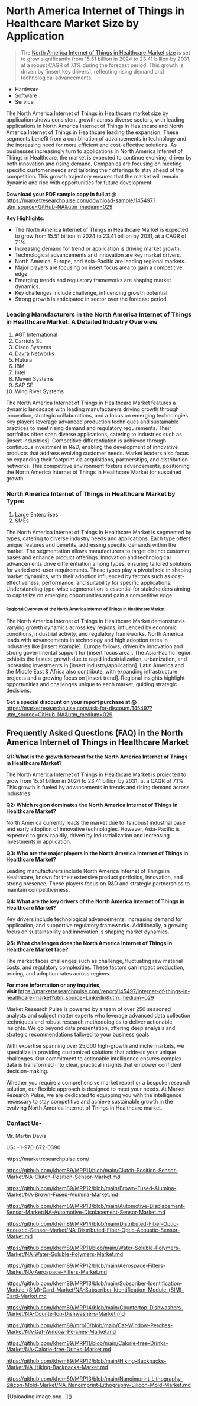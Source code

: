 <h1>North America Internet of Things in Healthcare Market&nbsp;Size by Application</h1><blockquote><p>The <a href="https://marketresearchpulse.com/download-sample/145497?utm_source=GitHub-NA&amp;utm_medium=029">North America Internet of Things in Healthcare Market size</a> is set to grow significantly from 15.51 billion in 2024 to 23.41 billion by 2031, at a robust CAGR of 7.1% during the forecast period. This growth is driven by [insert key drivers], reflecting rising demand and technological advancements.</p></blockquote><ul><li>Hardware<li> Software<li> Service</li></ul><p>The North America Internet of Things in Healthcare market size by application shows consistent growth across diverse sectors, with leading applications in North America Internet of Things in Healthcare and North America Internet of Things in Healthcare leading the expansion. These segments benefit from a combination of advancements in technology and the increasing need for more efficient and cost-effective solutions. As businesses increasingly turn to applications in North America Internet of Things in Healthcare, the market is expected to continue evolving, driven by both innovation and rising demand. Companies are focusing on meeting specific customer needs and tailoring their offerings to stay ahead of the competition. This growth trajectory ensures that the market will remain dynamic and ripe with opportunities for future development.</p><p><strong>Download your PDF sample copy in full at @ </strong><a href="https://marketresearchpulse.com/download-sample/145497?utm_source=GitHub-NA&amp;utm_medium=029">https://marketresearchpulse.com/download-sample/145497?utm_source=GitHub-NA&amp;utm_medium=029</a></p><p><strong>Key Highlights: </strong></p><ul><li>The North America Internet of Things in Healthcare Market is expected to grow from 15.51 billion in 2024 to 23.41 billion by 2031, at a CAGR of 7.1%.</li><li>Increasing demand for trend or application is driving market growth.</li><li>Technological advancements and innovation are key market drivers.</li><li>North America, Europe, and Asia-Pacific are leading regional markets.</li><li>Major players are focusing on insert focus area to gain a competitive edge.</li><li>Emerging trends and regulatory frameworks are shaping market dynamics.</li><li>Key challenges include challenge, influencing growth potential.</li><li>Strong growth is anticipated in sector over the forecast period.</li></ul><h3>Leading Manufacturers in the North America Internet of Things in Healthcare Market: A Detailed Industry Overview</h3><ol><li>AGT International</li><li>Carriots SL</li><li>Cisco Systems</li><li>Davra Networks</li><li>Flutura</li><li>IBM</li><li>Intel</li><li>Maven Systems</li><li>SAP SE</li><li>Wind River Systems</li></ol><div class="flex max-w-full flex-col flex-grow"><div class="min-h-8 text-message flex w-full flex-col items-end gap-2 whitespace-normal break-words [.text-message+&amp;]:mt-5" dir="auto" data-message-author-role="assistant" data-message-id="fd8432e4-4910-450d-b182-61b7bfb0a01f" data-message-model-slug="gpt-4o"><div class="flex w-full flex-col gap-1 empty:hidden first:pt-[3px]"><div class="markdown prose w-full break-words dark:prose-invert light"><p>The North America Internet of Things in Healthcare Market features a dynamic landscape with leading manufacturers driving growth through innovation, strategic collaborations, and a focus on emerging technologies. Key players leverage advanced production techniques and sustainable practices to meet rising demand and regulatory requirements. Their portfolios often span diverse applications, catering to industries such as [insert industries]. Competitive differentiation is achieved through continuous investment in R&amp;D, enabling the development of innovative products that address evolving customer needs. Market leaders also focus on expanding their footprint via acquisitions, partnerships, and distribution networks. This competitive environment fosters advancements, positioning the North America Internet of Things in Healthcare Market for sustained growth.</p></div></div></div></div><h3>North America Internet of Things in Healthcare Market by Types</h3><ol><li>Large Enterprises<li> SMEs</li></ol><div class="flex max-w-full flex-col flex-grow"><div class="min-h-8 text-message flex w-full flex-col items-end gap-2 whitespace-normal break-words [.text-message+&amp;]:mt-5" dir="auto" data-message-author-role="assistant" data-message-id="084470be-0bb7-4664-bddf-5156b4f41249" data-message-model-slug="gpt-4o-mini"><div class="flex w-full flex-col gap-1 empty:hidden first:pt-[3px]"><div class="markdown prose w-full break-words dark:prose-invert light"><p>The North America Internet of Things in Healthcare Market is segmented by types, catering to diverse industry needs and applications. Each type offers unique features and benefits, addressing specific demands within the market. The segmentation allows manufacturers to target distinct customer bases and enhance product offerings. Innovation and technological advancements drive differentiation among types, ensuring tailored solutions for varied end-user requirements. These types play a pivotal role in shaping market dynamics, with their adoption influenced by factors such as cost-effectiveness, performance, and suitability for specific applications. Understanding type-wise segmentation is essential for stakeholders aiming to capitalize on emerging opportunities and gain a competitive edge.</p></div></div></div></div><h3><span style="font-size: 11px;">Regional Overview of the North America Internet of Things in Healthcare Market</span></h3><div class="flex max-w-full flex-col flex-grow"><div class="min-h-8 text-message flex w-full flex-col items-end gap-2 whitespace-normal break-words [.text-message+&amp;]:mt-5" dir="auto" data-message-author-role="assistant" data-message-id="e9038762-ce64-4e30-91c9-9bd413514231" data-message-model-slug="gpt-4o-mini"><div class="flex w-full flex-col gap-1 empty:hidden first:pt-[3px]"><div class="markdown prose w-full break-words dark:prose-invert light"><p>The North America Internet of Things in Healthcare Market demonstrates varying growth dynamics across key regions, influenced by economic conditions, industrial activity, and regulatory frameworks. North America leads with advancements in technology and high adoption rates in industries like [insert example]. Europe follows, driven by innovation and strong governmental support for [insert focus area]. The Asia-Pacific region exhibits the fastest growth due to rapid industrialization, urbanization, and increasing investments in [insert industry/application]. Latin America and the Middle East &amp; Africa also contribute, with expanding infrastructure projects and a growing focus on [insert trend]. Regional insights highlight opportunities and challenges unique to each market, guiding strategic decisions.</p></div></div></div></div><p><strong>Get a special discount on your report purchase at @ </strong><a href="https://marketresearchpulse.com/ask-for-discount/145497?utm_source=GitHub-NA&amp;utm_medium=029">https://marketresearchpulse.com/ask-for-discount/145497?utm_source=GitHub-NA&amp;utm_medium=029</a></p><h2>Frequently Asked Questions (FAQ) in the North America Internet of Things in Healthcare Market</h2><p><strong>Q1: What is the growth forecast for the North America Internet of Things in Healthcare Market?</strong></p><p>The North America Internet of Things in Healthcare Market is projected to grow from 15.51 billion in 2024 to 23.41 billion by 2031, at a CAGR of 7.1%. This growth is fueled by advancements in trends and rising demand across industries.</p><p><strong>Q2: Which region dominates the North America Internet of Things in Healthcare Market?</strong></p><p>North America currently leads the market due to its robust industrial base and early adoption of innovative technologies. However, Asia-Pacific is expected to grow rapidly, driven by industrialization and increasing investments in application.</p><p><strong>Q3: Who are the major players in the North America Internet of Things in Healthcare Market?</strong></p><p>Leading manufacturers include North America Internet of Things in Healthcare, known for their extensive product portfolios, innovation, and strong presence. These players focus on R&amp;D and strategic partnerships to maintain competitiveness.</p><p><strong>Q4: What are the key drivers of the North America Internet of Things in Healthcare Market?</strong></p><p>Key drivers include technological advancements, increasing demand for application, and supportive regulatory frameworks. Additionally, a growing focus on sustainability and innovation is shaping market dynamics.</p><p><strong>Q5: What challenges does the North America Internet of Things in Healthcare Market face?</strong></p><p>The market faces challenges such as challenge, fluctuating raw material costs, and regulatory complexities. These factors can impact production, pricing, and adoption rates across regions.</p><p><strong>For more information or any inquiries, visit&nbsp;</strong><a href="https://marketresearchpulse.com/report/145497/internet-of-things-in-healthcare-market?utm_source=Linkedin&utm_medium=029">https://marketresearchpulse.com/report/145497/internet-of-things-in-healthcare-market?utm_source=Linkedin&utm_medium=029</a></p><p>Market Research Pulse is powered by a team of over 250 seasoned analysts and subject matter experts who leverage advanced data collection techniques and robust research methodologies to deliver actionable insights. We go beyond data presentation, offering deep analysis and strategic recommendations tailored to your business goals.</p><p>With expertise spanning over 25,000 high-growth and niche markets, we specialize in providing customized solutions that address your unique challenges. Our commitment to actionable intelligence ensures complex data is transformed into clear, practical insights that empower confident decision-making.</p><p>Whether you require a comprehensive market report or a bespoke research solution, our flexible approach is designed to meet your needs. At Market Research Pulse, we are dedicated to equipping you with the intelligence necessary to stay competitive and achieve sustainable growth in the evolving North America Internet of Things in Healthcare market.</p><h3><strong>Contact Us-</strong></h3><p>Mr. Martin Davis</p><p>US: +1-970-672-0390</p><p>https://marketresearchpulse.com/</p><p><a href="https://github.com/khem89/MRP11/blob/main/Clutch-Position-Sensor-Market/NA-Clutch-Position-Sensor-Market.md">https://github.com/khem89/MRP11/blob/main/Clutch-Position-Sensor-Market/NA-Clutch-Position-Sensor-Market.md</a></p><p><a href="https://github.com/khem89/MRP12/blob/main/Brown-Fused-Alumina-Market/NA-Brown-Fused-Alumina-Market.md">https://github.com/khem89/MRP12/blob/main/Brown-Fused-Alumina-Market/NA-Brown-Fused-Alumina-Market.md</a></p><p><a href="https://github.com/khem89/MRP13/blob/main/Automotive-Displacement-Sensor-Market/NA-Automotive-Displacement-Sensor-Market.md">https://github.com/khem89/MRP13/blob/main/Automotive-Displacement-Sensor-Market/NA-Automotive-Displacement-Sensor-Market.md</a></p><p><a href="https://github.com/khem89/MRP14/blob/main/Distributed-Fiber-Optic-Acoustic-Sensor-Market/NA-Distributed-Fiber-Optic-Acoustic-Sensor-Market.md">https://github.com/khem89/MRP14/blob/main/Distributed-Fiber-Optic-Acoustic-Sensor-Market/NA-Distributed-Fiber-Optic-Acoustic-Sensor-Market.md</a></p><p><a href="https://github.com/khem89/MRP11/blob/main/Water-Soluble-Polymers-Market/NA-Water-Soluble-Polymers-Market.md">https://github.com/khem89/MRP11/blob/main/Water-Soluble-Polymers-Market/NA-Water-Soluble-Polymers-Market.md</a></p><p><a href="https://github.com/khem89/MRP12/blob/main/Aerospace-Filters-Market/NA-Aerospace-Filters-Market.md">https://github.com/khem89/MRP12/blob/main/Aerospace-Filters-Market/NA-Aerospace-Filters-Market.md</a></p><p><a href="https://github.com/khem89/MRP13/blob/main/Subscriber-Identification-Module-(SIM)-Card-Market/NA-Subscriber-Identification-Module-(SIM)-Card-Market.md">https://github.com/khem89/MRP13/blob/main/Subscriber-Identification-Module-(SIM)-Card-Market/NA-Subscriber-Identification-Module-(SIM)-Card-Market.md</a></p><p><a href="https://github.com/khem89/MRP14/blob/main/Countertop-Dishwashers-Market/NA-Countertop-Dishwashers-Market.md">https://github.com/khem89/MRP14/blob/main/Countertop-Dishwashers-Market/NA-Countertop-Dishwashers-Market.md</a></p><p><a href="https://github.com/khem89/mrp10/blob/main/Cat-Window-Perches-Market/NA-Cat-Window-Perches-Market.md">https://github.com/khem89/mrp10/blob/main/Cat-Window-Perches-Market/NA-Cat-Window-Perches-Market.md</a></p><p><a href="https://github.com/khem89/MRP11/blob/main/Calorie-free-Drinks-Market/NA-Calorie-free-Drinks-Market.md">https://github.com/khem89/MRP11/blob/main/Calorie-free-Drinks-Market/NA-Calorie-free-Drinks-Market.md</a></p><p><a href="https://github.com/khem89/MRP12/blob/main/Hiking-Backpacks-Market/NA-Hiking-Backpacks-Market.md">https://github.com/khem89/MRP12/blob/main/Hiking-Backpacks-Market/NA-Hiking-Backpacks-Market.md</a></p><p><a href="https://github.com/khem89/MRP13/blob/main/Nanoimprint-Lithography-Silicon-Mold-Market/NA-Nanoimprint-Lithography-Silicon-Mold-Market.md">https://github.com/khem89/MRP13/blob/main/Nanoimprint-Lithography-Silicon-Mold-Market/NA-Nanoimprint-Lithography-Silicon-Mold-Market.md</a></p>
![Uploading image.png…]()

